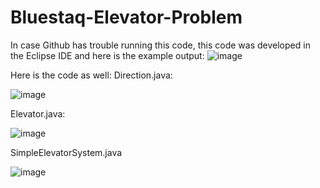 # Bluestaq-Elevator-Problem

In case Github has trouble running this code, this code was developed in the Eclipse IDE and here is the example output: ![image](https://github.com/user-attachments/assets/dbb0bed6-0bfd-4d57-b5de-43471833a33a)

Here is the code as well: 
Direction.java:

![image](https://github.com/user-attachments/assets/c998f99d-a6e6-4a3a-a253-b3c4d9cace49)

Elevator.java:

![image](https://github.com/user-attachments/assets/0b401c82-f3ec-41ab-b371-09c5bd92205e)

SimpleElevatorSystem.java

![image](https://github.com/user-attachments/assets/cac22743-a3dc-4b46-9bb8-fe85055e2540)

